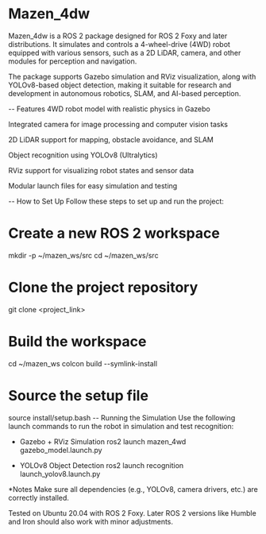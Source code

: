 # Mazen_4dw

Mazen_4dw is a ROS 2 package designed for ROS 2 Foxy and later distributions. It simulates and controls a 4-wheel-drive (4WD) robot equipped with various sensors, such as a 2D LiDAR, camera, and other modules for perception and navigation.

The package supports Gazebo simulation and RViz visualization, along with YOLOv8-based object detection, making it suitable for research and development in autonomous robotics, SLAM, and AI-based perception.

-- Features
 4WD robot model with realistic physics in Gazebo

 Integrated camera for image processing and computer vision tasks

 2D LiDAR support for mapping, obstacle avoidance, and SLAM

 Object recognition using YOLOv8 (Ultralytics)

 RViz support for visualizing robot states and sensor data

 Modular launch files for easy simulation and testing

-- How to Set Up
Follow these steps to set up and run the project:


# Create a new ROS 2 workspace
mkdir -p ~/mazen_ws/src
cd ~/mazen_ws/src

# Clone the project repository
git clone <project_link>

# Build the workspace
cd ~/mazen_ws
colcon build --symlink-install

# Source the setup file
source install/setup.bash
-- Running the Simulation
Use the following launch commands to run the robot in simulation and test recognition:

- Gazebo + RViz Simulation
ros2 launch mazen_4wd gazebo_model.launch.py


- YOLOv8 Object Detection
ros2 launch recognition launch_yolov8.launch.py

*Notes
Make sure all dependencies (e.g., YOLOv8, camera drivers, etc.) are correctly installed.

Tested on Ubuntu 20.04 with ROS 2 Foxy. Later ROS 2 versions like Humble and Iron should also work with minor adjustments.


